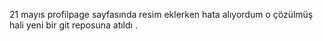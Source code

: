21 mayıs profilpage sayfasında resim eklerken hata alıyordum o çözülmüş hali yeni bir git reposuna atıldı .
